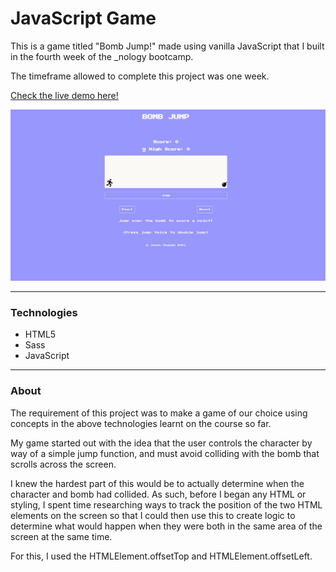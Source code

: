 # JavaScript Game

This is a game titled "Bomb Jump!" made using vanilla JavaScript that I built in the fourth week of the _nology bootcamp.

The timeframe allowed to complete this project was one week.

[Check the live demo here!](https://jasenscode.github.io/javascript-game/)

![Game screenshot](https://github.com/jasenscode/javascript-game/blob/main/assets/images/screenshot.JPG?raw=true)


____________
### Technologies

- HTML5
- Sass
- JavaScript

_____
### About

The requirement of this project was to make a game of our choice using concepts in the above technologies learnt on the course so far.

My game started out with the idea that the user controls the character by way of a simple jump function, and must avoid colliding with the bomb that scrolls across the screen. 

I knew the hardest part of this would be to actually determine when the character and bomb had collided. As such, before I began any HTML or styling, I spent time researching ways to track the position of the two HTML elements on the screen so that I could then use this to create logic to determine what would happen when they were both in the same area of the screen at the same time.

For this, I used the HTMLElement.offsetTop and HTMLElement.offsetLeft.
